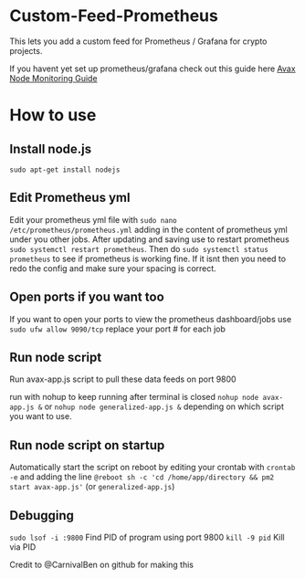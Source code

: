 # Custom-Feed-Prometheus
This lets you add a custom feed for Prometheus / Grafana for crypto projects. 

If you havent yet set up prometheus/grafana check out this guide here
[Avax Node Monitoring Guide](https://docs.avax.network/build/tutorials/nodes-and-staking/setting-up-node-monitoring)

# How to use

## Install node.js
`sudo apt-get install nodejs`

## Edit Prometheus yml
Edit your prometheus yml file with
`sudo nano /etc/prometheus/prometheus.yml` adding in the content of prometheus yml under you other jobs. After updating and saving use to restart prometheus `sudo systemctl restart prometheus`. Then do `sudo systemctl status prometheus` to see if prometheus is working fine. If it isnt then you need to redo the config and make sure your spacing is correct.

## Open ports if you want too
If you want to open your ports to view the prometheus dashboard/jobs use
`sudo ufw allow 9090/tcp` replace your port # for each job 

## Run node script
Run avax-app.js script to pull these data feeds on port 9800

run with nohup to keep running after terminal is closed
`nohup node avax-app.js &` or `nohup node generalized-app.js &` depending on which script you want to use. 

## Run node script on startup
Automatically start the script on reboot by editing your crontab with `crontab -e` and adding the line `@reboot sh -c 'cd /home/app/directory && pm2 start avax-app.js'` (or `generalized-app.js`)

## Debugging
`sudo lsof -i :9800` Find PID of program using port 9800
`kill -9 pid` Kill via PID

Credit to @CarnivalBen on github for making this


